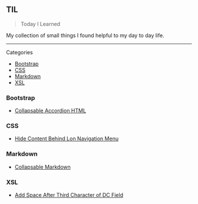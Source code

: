## TIL

> Today I Learned

My collection of small things I found helpful to my day to day life.

---
Categories
- [Bootstrap](#bootstrap)
- [CSS](#css)
- [Markdown](#markdown)
- [XSL](#xsl)

### Bootstrap
- [Collapsable Accordion HTML](bootstrap/collapsable_accordion_html.md)

### CSS
- [Hide Content Behind Lon Navigation Menu](CSS/hide_content_behind_long_nav_menu.md)

### Markdown
- [Collapsable Markdown](Markdown/collapsable_markdown.md)

### XSL
- [Add Space After Third Character of DC Field](XSL/add_space_after_third_character_dc_field.md)